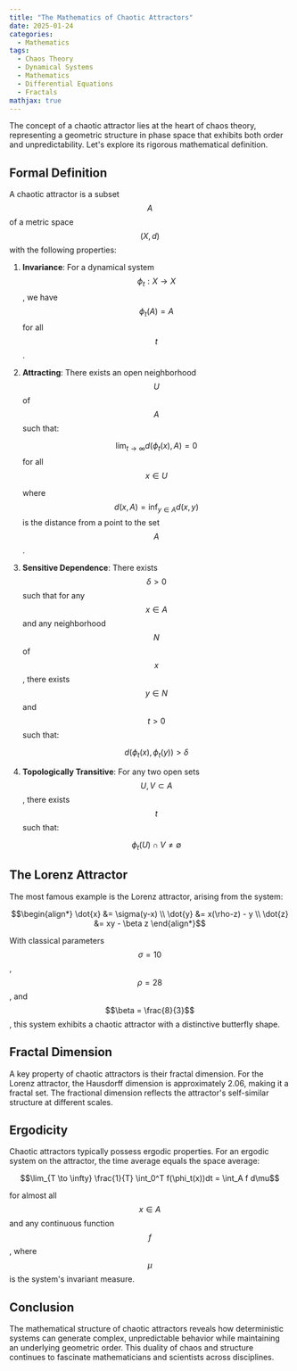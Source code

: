 ```yaml
---
title: "The Mathematics of Chaotic Attractors"
date: 2025-01-24
categories:
  - Mathematics
tags:
  - Chaos Theory
  - Dynamical Systems
  - Mathematics
  - Differential Equations
  - Fractals
mathjax: true
---
```


The concept of a chaotic attractor lies at the heart of chaos theory, representing a geometric structure in phase space that exhibits both order and unpredictability. Let's explore its rigorous mathematical definition.

## Formal Definition

A chaotic attractor is a subset $$A$$ of a metric space $$(X,d)$$ with the following properties:

1. **Invariance**: For a dynamical system $$\phi_t: X \to X$$, we have $$\phi_t(A) = A$$ for all $$t$$.

2. **Attracting**: There exists an open neighborhood $$U$$ of $$A$$ such that:
   
   $$\lim_{t \to \infty} d(\phi_t(x), A) = 0$$ for all $$x \in U$$

   where $$d(x,A) = \inf_{y \in A} d(x,y)$$ is the distance from a point to the set $$A$$.

3. **Sensitive Dependence**: There exists $$\delta > 0$$ such that for any $$x \in A$$ and any neighborhood $$N$$ of $$x$$, there exists $$y \in N$$ and $$t > 0$$ such that:
   
   $$d(\phi_t(x), \phi_t(y)) > \delta$$

4. **Topologically Transitive**: For any two open sets $$U, V \subset A$$, there exists $$t$$ such that:
   
   $$\phi_t(U) \cap V \neq \emptyset$$

## The Lorenz Attractor

The most famous example is the Lorenz attractor, arising from the system:

$$\begin{align*}
\dot{x} &= \sigma(y-x) \\
\dot{y} &= x(\rho-z) - y \\
\dot{z} &= xy - \beta z
\end{align*}$$

With classical parameters $$\sigma = 10$$, $$\rho = 28$$, and $$\beta = \frac{8}{3}$$, this system exhibits a chaotic attractor with a distinctive butterfly shape.

## Fractal Dimension

A key property of chaotic attractors is their fractal dimension. For the Lorenz attractor, the Hausdorff dimension is approximately 2.06, making it a fractal set. The fractional dimension reflects the attractor's self-similar structure at different scales.

## Ergodicity

Chaotic attractors typically possess ergodic properties. For an ergodic system on the attractor, the time average equals the space average:

$$\lim_{T \to \infty} \frac{1}{T} \int_0^T f(\phi_t(x))dt = \int_A f d\mu$$

for almost all $$x \in A$$ and any continuous function $$f$$, where $$\mu$$ is the system's invariant measure.

## Conclusion

The mathematical structure of chaotic attractors reveals how deterministic systems can generate complex, unpredictable behavior while maintaining an underlying geometric order. This duality of chaos and structure continues to fascinate mathematicians and scientists across disciplines.
